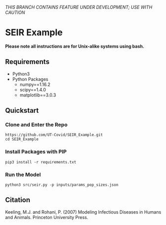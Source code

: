 *THIS BRANCH CONTAINS FEATURE UNDER DEVELOPMENT; USE WITH CAUTION*

# SEIR Example

**Please note all instructions are for Unix-alike systems using bash.**

## Requirements

- Python3
- Python Packages
	- numpy==1.16.2
	- scipy==1.4.0
	- matplotlib==3.0.3

## Quickstart

### Clone and Enter the Repo

	https://github.com/UT-Covid/SEIR_Example.git
	cd SEIR_Example

### Install Packages with PIP

	pip3 install -r requirements.txt
	
### Run the Model

	python3 src/seir.py -p inputs/params_pop_sizes.json

## Citation

Keeling, M.J. and Rohani, P. (2007) Modeling Infectious Diseases in Humans and Animals. Princeton University Press.